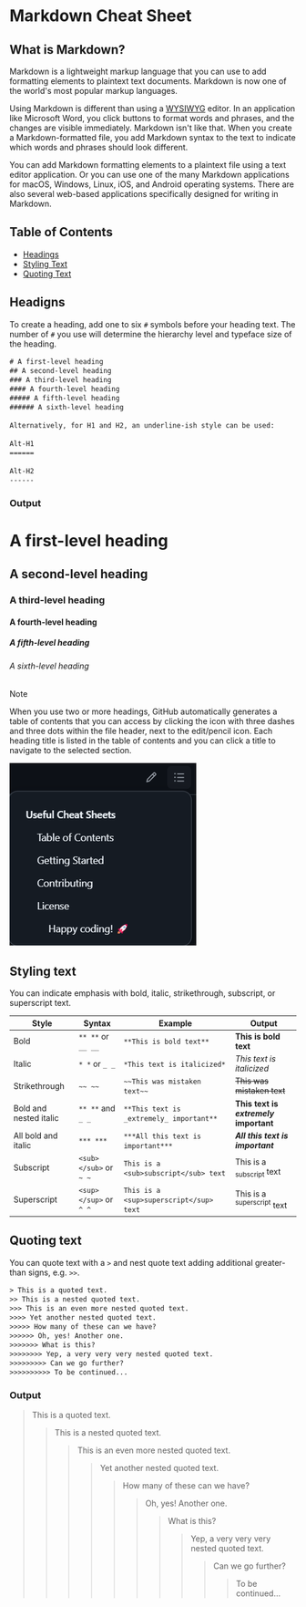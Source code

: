# Markdown Cheat Sheet

## What is Markdown?

Markdown is a lightweight markup language that you can use to add formatting elements to plaintext
text documents. Markdown is now one of the world's most popular markup languages.

Using Markdown is different than using a [WYSIWYG](https://en.wikipedia.org/wiki/WYSIWYG) editor.
In an application like Microsoft Word, you click buttons to format words and phrases, and the
changes are visible immediately. Markdown isn't like that. When you create a Markdown-formatted
file, you add Markdown syntax to the text to indicate which words and phrases should look different.

You can add Markdown formatting elements to a plaintext file using a text editor application. Or
you can use one of the many Markdown applications for macOS, Windows, Linux, iOS, and Android
operating systems. There are also several web-based applications specifically designed for writing
in Markdown.

## Table of Contents

- [Headings](#headigns)
- [Styling Text](#styling-text)
- [Quoting Text](#quoting-text)

## Headigns

To create a heading, add one to six `#` symbols before your heading text. The number of `#` you use
will determine the hierarchy level and typeface size of the heading.

```text
# A first-level heading
## A second-level heading
### A third-level heading
#### A fourth-level heading
##### A fifth-level heading
###### A sixth-level heading

Alternatively, for H1 and H2, an underline-ish style can be used:

Alt-H1
======

Alt-H2
------
```

### Output

# A first-level heading

## A second-level heading

### A third-level heading

#### A fourth-level heading

##### A fifth-level heading

###### A sixth-level heading

> [!NOTE]
> When you use two or more headings, GitHub automatically generates a table of contents that you
> can access by clicking the icon with three dashes and three dots within the file header, next to
> the edit/pencil icon. Each heading title is listed in the table of contents and you can click a
> title to navigate to the selected section.

![GitHub Table of Contents](../resources/images/github-table-of-contents.png)

## Styling text

You can indicate emphasis with bold, italic, strikethrough, subscript, or superscript text.

| Style | Syntax | Example | Output |
| ----- | ------ | ------- | ------ |
| Bold  | `** **` or `__ __` | `**This is bold text**` | **This is bold text** |
| Italic | `* *` or `_ _` | `*This text is italicized*` | *This text is italicized* |
| Strikethrough | `~~ ~~` | `~~This was mistaken text~~` | ~~This was mistaken text~~ |
| Bold and nested italic | `** **` and `_ _` | `**This text is _extremely_ important**` | **This text is _extremely_ important** |
| All bold and italic | `*** ***` | `***All this text is important***` | ***All this text is important*** |
| Subscript | `<sub> </sub>` or `~ ~` | `This is a <sub>subscript</sub> text` | This is a <sub>subscript</sub> text |
| Superscript | `<sup> </sup>` or `^ ^` | `This is a <sup>superscript</sup> text` | This is a <sup>superscript</sup> text |

## Quoting text

You can quote text with a `>` and nest quote text adding additional greater-than signs, e.g. `>>`.

```text
> This is a quoted text.
>> This is a nested quoted text.
>>> This is an even more nested quoted text.
>>>> Yet another nested quoted text.
>>>>> How many of these can we have?
>>>>>> Oh, yes! Another one.
>>>>>>> What is this?
>>>>>>>> Yep, a very very very nested quoted text.
>>>>>>>>> Can we go further?
>>>>>>>>>> To be continued...
```

### Output

> This is a quoted text.
>> This is a nested quoted text.
>>> This is an even more nested quoted text.
>>>> Yet another nested quoted text.
>>>>> How many of these can we have?
>>>>>> Oh, yes! Another one.
>>>>>>> What is this?
>>>>>>>> Yep, a very very very nested quoted text.
>>>>>>>>> Can we go further?
>>>>>>>>>> To be continued...
